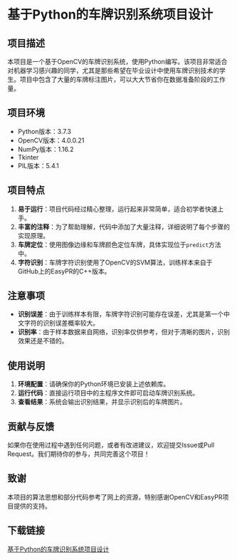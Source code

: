 # 基于Python的车牌识别系统项目设计

## 项目描述

本项目是一个基于OpenCV的车牌识别系统，使用Python编写。该项目非常适合对机器学习感兴趣的同学，尤其是那些希望在毕业设计中使用车牌识别技术的学生。项目中包含了大量的车牌标注图片，可以大大节省你在数据准备阶段的工作量。

## 项目环境

- Python版本：3.7.3
- OpenCV版本：4.0.0.21
- NumPy版本：1.16.2
- Tkinter
- PIL版本：5.4.1

## 项目特点

1. **易于运行**：项目代码经过精心整理，运行起来非常简单，适合初学者快速上手。
2. **丰富的注释**：为了帮助理解，代码中添加了大量注释，详细说明了每个步骤的实现原理。
3. **车牌定位**：使用图像边缘和车牌颜色定位车牌，具体实现位于`predict`方法中。
4. **字符识别**：车牌字符识别使用了OpenCV的SVM算法，训练样本来自于GitHub上的EasyPR的C++版本。

## 注意事项

- **识别误差**：由于训练样本有限，车牌字符识别可能存在误差，尤其是第一个中文字符的识别误差概率较大。
- **识别率**：由于样本数据来自网络，识别率仅供参考，但对于清晰的图片，识别效果还是不错的。

## 使用说明

1. **环境配置**：请确保你的Python环境已安装上述依赖库。
2. **运行代码**：直接运行项目中的主程序文件即可启动车牌识别系统。
3. **查看结果**：系统会输出识别结果，并显示识别后的车牌图片。

## 贡献与反馈

如果你在使用过程中遇到任何问题，或者有改进建议，欢迎提交Issue或Pull Request。我们期待你的参与，共同完善这个项目！

## 致谢

本项目的算法思想和部分代码参考了网上的资源，特别感谢OpenCV和EasyPR项目提供的支持。

## 下载链接

[基于Python的车牌识别系统项目设计](https://pan.quark.cn/s/87e112ade213)